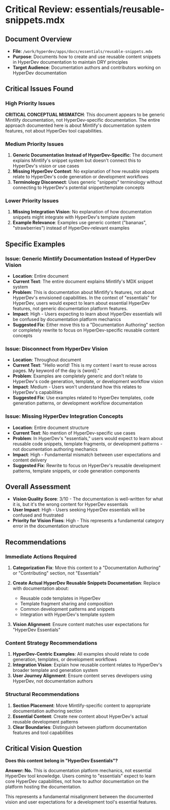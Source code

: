 # Critical Review: essentials/reusable-snippets.mdx

## Document Overview
- **File**: `/work/hyperdev/apps/docs/essentials/reusable-snippets.mdx`
- **Purpose**: Documents how to create and use reusable content snippets in HyperDev documentation to maintain DRY principles
- **Target Audience**: Documentation authors and contributors working on HyperDev documentation

## Critical Issues Found

### High Priority Issues

**CRITICAL CONCEPTUAL MISMATCH**: This document appears to be generic Mintlify documentation, not HyperDev-specific documentation. The entire approach documented here is about Mintlify's documentation system features, not about HyperDev tool capabilities.

### Medium Priority Issues

1. **Generic Documentation Instead of HyperDev-Specific**: The document explains Mintlify's snippet system but doesn't connect this to HyperDev's vision or use cases
2. **Missing HyperDev Context**: No explanation of how reusable snippets relate to HyperDev's code generation or development workflows
3. **Terminology Disconnect**: Uses generic "snippets" terminology without connecting to HyperDev's potential snippet/template concepts

### Lower Priority Issues

1. **Missing Integration Vision**: No explanation of how documentation snippets might integrate with HyperDev's template system
2. **Example Relevance**: Examples use generic content ("bananas", "strawberries") instead of HyperDev-relevant examples

## Specific Examples

### Issue: Generic Mintlify Documentation Instead of HyperDev Vision
- **Location**: Entire document
- **Current Text**: The entire document explains Mintlify's MDX snippet system
- **Problem**: This is documentation about Mintlify's features, not about HyperDev's envisioned capabilities. In the context of "essentials" for HyperDev, users would expect to learn about essential HyperDev features, not generic documentation platform features.
- **Impact**: High - Users expecting to learn about HyperDev essentials will be confused by documentation platform mechanics
- **Suggested Fix**: Either move this to a "Documentation Authoring" section or completely rewrite to focus on HyperDev-specific reusable content concepts

### Issue: Disconnect from HyperDev Vision
- **Location**: Throughout document
- **Current Text**: "Hello world! This is my content I want to reuse across pages. My keyword of the day is {word}."
- **Problem**: Examples are completely generic and don't relate to HyperDev's code generation, template, or development workflow vision
- **Impact**: Medium - Users won't understand how this relates to HyperDev's capabilities
- **Suggested Fix**: Use examples related to HyperDev templates, code generation patterns, or development workflow documentation

### Issue: Missing HyperDev Integration Concepts
- **Location**: Entire document structure
- **Current Text**: No mention of HyperDev-specific use cases
- **Problem**: In HyperDev's "essentials," users would expect to learn about reusable code snippets, template fragments, or development patterns - not documentation authoring mechanics
- **Impact**: High - Fundamental mismatch between user expectations and content delivery
- **Suggested Fix**: Rewrite to focus on HyperDev's reusable development patterns, template snippets, or code generation components

## Overall Assessment
- **Vision Quality Score**: 3/10 - The documentation is well-written for what it is, but it's the wrong content for HyperDev essentials
- **User Impact**: High - Users seeking HyperDev essentials will be confused and frustrated
- **Priority for Vision Fixes**: High - This represents a fundamental category error in the documentation structure

## Recommendations

### Immediate Actions Required

1. **Categorization Fix**: Move this content to a "Documentation Authoring" or "Contributing" section, not "Essentials"

2. **Create Actual HyperDev Reusable Snippets Documentation**: Replace with documentation about:
   - Reusable code templates in HyperDev
   - Template fragment sharing and composition
   - Common development patterns and snippets
   - Integration with HyperDev's template system

3. **Vision Alignment**: Ensure content matches user expectations for "HyperDev Essentials"

### Content Strategy Recommendations

1. **HyperDev-Centric Examples**: All examples should relate to code generation, templates, or development workflows
2. **Integration Vision**: Explain how reusable content relates to HyperDev's broader template and generation system
3. **User Journey Alignment**: Ensure content serves developers using HyperDev, not documentation authors

### Structural Recommendations

1. **Section Placement**: Move Mintlify-specific content to appropriate documentation authoring section
2. **Essential Content**: Create new content about HyperDev's actual reusable development patterns
3. **Clear Boundaries**: Distinguish between platform documentation features and tool capabilities

## Critical Vision Question

**Does this content belong in "HyperDev Essentials"?** 

**Answer: No.** This is documentation platform mechanics, not essential HyperDev tool knowledge. Users coming to "essentials" expect to learn core HyperDev capabilities, not how to author documentation on the platform hosting the documentation.

This represents a fundamental misalignment between the documented vision and user expectations for a development tool's essential features.